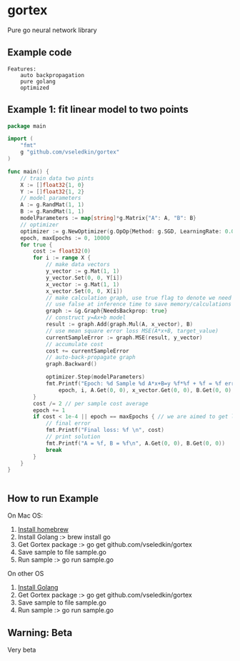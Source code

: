 # gortex

Pure go neural network library

## Example code
    
    Features: 
        auto backpropagation
        pure golang
        optimized

## Example 1: fit linear model to two points
```go
package main

import (
	"fmt"
	g "github.com/vseledkin/gortex"
)

func main() {
	// train data two pints
	X := []float32{1, 0}
	Y := []float32{1, 2}
	// model parameters
	A := g.RandMat(1, 1)
	B := g.RandMat(1, 1)
	modelParameters := map[string]*g.Matrix{"A": A, "B": B}
	// optimizer
	optimizer := g.NewOptimizer(g.OpOp{Method: g.SGD, LearningRate: 0.01})
	epoch, maxEpochs := 0, 10000
	for true {
		cost := float32(0)
		for i := range X {
			// make data vectors
			y_vector := g.Mat(1, 1)
			y_vector.Set(0, 0, Y[i])
			x_vector := g.Mat(1, 1)
			x_vector.Set(0, 0, X[i])
			// make calculation graph, use true flag to denote we need to maintain back-propagation graph to use graph.Backward() later
			// use false at inference time to save memory/calculations
			graph := &g.Graph{NeedsBackprop: true}
			// construct y=Ax+b model
			result := graph.Add(graph.Mul(A, x_vector), B)
			// use mean square error loss MSE(A*x+B, target_value)
			currentSampleError := graph.MSE(result, y_vector)
			// accumulate cost
			cost += currentSampleError
			// auto-back-propagate graph
			graph.Backward()

			optimizer.Step(modelParameters)
			fmt.Printf("Epoch: %d Sample %d A*x+B=y %f*%f + %f = %f error=%f\n",
				epoch, i, A.Get(0, 0), x_vector.Get(0, 0), B.Get(0, 0), result.Get(0, 0), currentSampleError)
		}
		cost /= 2 // per sample cost average
		epoch += 1
		if cost < 1e-4 || epoch == maxEpochs { // we are aimed to get low absolute error value
			// final error
			fmt.Printf("Final loss: %f \n", cost)
			// print solution
			fmt.Printf("A = %f, B = %f\n", A.Get(0, 0), B.Get(0, 0))
			break
		}
	}
}



```
## How to run Example

On Mac OS:

1. [Install homebrew](https://docs.brew.sh/Installation.html)
2. Install Golang :> brew install go
3. Get Gortex package :> go get github.com/vseledkin/gortex
4. Save sample to file sample.go
5. Run sample :> go run sample.go

On other OS

1. [Install Golang](https://golang.org/dl/)
2. Get Gortex package :> go get github.com/vseledkin/gortex
3. Save sample to file sample.go
4. Run sample :> go run sample.go

## Warning: Beta

Very beta




